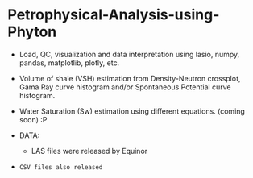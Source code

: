 # Petrophysical-Analysis-using-Phyton

- Load, QC, visualization and data interpretation using lasio, numpy, pandas, matplotlib, plotly, etc.<br>
- Volume of shale (VSH) estimation from Density-Neutron crossplot, Gama Ray curve histogram and/or Spontaneous Potential curve histogram.
- Water Saturation (Sw) estimation using different equations. (coming soon) :P


- DATA:
  - LAS files were released by Equinor
-     CSV files also released
